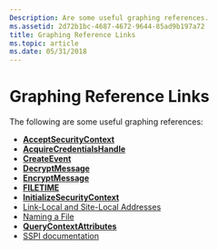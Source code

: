 ```yaml
---
Description: Are some useful graphing references.
ms.assetid: 2d72b1bc-4687-4672-9644-85ad9b197a72
title: Graphing Reference Links
ms.topic: article
ms.date: 05/31/2018
---
```


# Graphing Reference Links

The following are some useful graphing references:

-   [**AcceptSecurityContext**](../SecAuthN/acceptsecuritycontext--general.md)
-   [**AcquireCredentialsHandle**](../SecAuthN/acquirecredentialshandle--general.md)
-   [**CreateEvent**](https://docs.microsoft.com/windows/desktop/api/synchapi/nf-synchapi-createeventa)
-   [**DecryptMessage**](../SecAuthN/decryptmessage--general.md)
-   [**EncryptMessage**](../SecAuthN/encryptmessage--general.md)
-   [**FILETIME**](https://docs.microsoft.com/windows/desktop/api/minwinbase/ns-minwinbase-filetime)
-   [**InitializeSecurityContext**](../SecAuthN/initializesecuritycontext--general.md)
-   [Link-Local and Site-Local Addresses](https://docs.microsoft.com/windows/desktop/WinSock/link-local-and-site-local-addresses-2)
-   [Naming a File](https://docs.microsoft.com/windows/desktop/FileIO/naming-a-file)
-   [**QueryContextAttributes**](https://docs.microsoft.com/windows/desktop/api/sspi/nf-sspi-querycontextattributesa)
-   [SSPI documentation](https://docs.microsoft.com/windows/desktop/SecAuthN/sspi)

 

 



